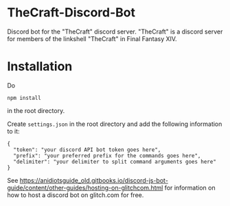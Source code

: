 # TheCraft-Discord-Bot
Discord bot for the "TheCraft" discord server. "TheCraft" is a discord server for members of the linkshell "TheCraft" in Final Fantasy XIV. 

# Installation
Do
```
npm install
```
in the root directory.

Create `settings.json` in the root directory and add the following information to it:

```
{
  "token": "your discord API bot token goes here",
  "prefix": "your preferred prefix for the commands goes here",
  "delimiter": "your delimiter to split command arguments goes here"
}
```

See https://anidiotsguide_old.gitbooks.io/discord-js-bot-guide/content/other-guides/hosting-on-glitchcom.html for information on how to host a discord bot on glitch.com for free.
